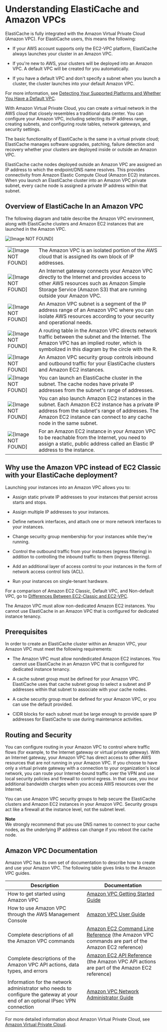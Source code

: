 # Understanding ElastiCache and Amazon VPCs<a name="AmazonVPC.EC"></a>

ElastiCache is fully integrated with the Amazon Virtual Private Cloud \(Amazon VPC\)\. For ElastiCache users, this means the following:

+ If your AWS account supports only the EC2\-VPC platform, ElastiCache always launches your cluster in an Amazon VPC\.

+ If you're new to AWS, your clusters will be deployed into an Amazon VPC\. A default VPC will be created for you automatically\.

+ If you have a default VPC and don't specify a subnet when you launch a cluster, the cluster launches into your default Amazon VPC\.

For more information, see [Detecting Your Supported Platforms and Whether You Have a Default VPC](http://docs.aws.amazon.com/AmazonVPC/latest/UserGuide/default-vpc.html#detecting-platform)\.

With Amazon Virtual Private Cloud, you can create a virtual network in the AWS cloud that closely resembles a traditional data center\. You can configure your Amazon VPC, including selecting its IP address range, creating subnets, and configuring route tables, network gateways, and security settings\.

The basic functionality of ElastiCache is the same in a virtual private cloud; ElastiCache manages software upgrades, patching, failure detection and recovery whether your clusters are deployed inside or outside an Amazon VPC\.

ElastiCache cache nodes deployed outside an Amazon VPC are assigned an IP address to which the endpoint/DNS name resolves\. This provides connectivity from Amazon Elastic Compute Cloud \(Amazon EC2\) instances\. When you launch an ElastiCache cluster into an Amazon VPC private subnet, every cache node is assigned a private IP address within that subnet\.

## Overview of ElastiCache In an Amazon VPC<a name="ElastiCacheAndVPC.Overview"></a>

The following diagram and table describe the Amazon VPC environment, along with ElastiCache clusters and Amazon EC2 instances that are launched in the Amazon VPC\.

![\[Image NOT FOUND\]](http://docs.aws.amazon.com/AmazonElastiCache/latest/UserGuide/images/vpc-overview-diagram.png)


|  |  | 
| --- |--- |
|  ![\[Image NOT FOUND\]](http://docs.aws.amazon.com/docs-common/images/callouts/1.png)  |  The Amazon VPC is an isolated portion of the AWS cloud that is assigned its own block of IP addresses\.  | 
|  ![\[Image NOT FOUND\]](http://docs.aws.amazon.com/docs-common/images/callouts/2.png)  |  An Internet gateway connects your Amazon VPC directly to the Internet and provides access to other AWS resources such as Amazon Simple Storage Service \(Amazon S3\) that are running outside your Amazon VPC\.  | 
|  ![\[Image NOT FOUND\]](http://docs.aws.amazon.com/docs-common/images/callouts/3.png)  |  An Amazon VPC subnet is a segment of the IP address range of an Amazon VPC where you can isolate AWS resources according to your security and operational needs\.  | 
|  ![\[Image NOT FOUND\]](http://docs.aws.amazon.com/docs-common/images/callouts/4.png)  |  A routing table in the Amazon VPC directs network traffic between the subnet and the Internet\. The Amazon VPC has an implied router, which is symbolized in this diagram by the circle with the R\.  | 
|  ![\[Image NOT FOUND\]](http://docs.aws.amazon.com/docs-common/images/callouts/5.png)  |  An Amazon VPC security group controls inbound and outbound traffic for your ElastiCache clusters and Amazon EC2 instances\.  | 
|  ![\[Image NOT FOUND\]](http://docs.aws.amazon.com/docs-common/images/callouts/6.png)  |  You can launch an ElastiCache cluster in the subnet\. The cache nodes have private IP addresses from the subnet's range of addresses\.  | 
|  ![\[Image NOT FOUND\]](http://docs.aws.amazon.com/docs-common/images/callouts/7.png)  |  You can also launch Amazon EC2 instances in the subnet\. Each Amazon EC2 instance has a private IP address from the subnet's range of addresses\. The Amazon EC2 instance can connect to any cache node in the same subnet\.  | 
|  ![\[Image NOT FOUND\]](http://docs.aws.amazon.com/docs-common/images/callouts/8.png)  |  For an Amazon EC2 instance in your Amazon VPC to be reachable from the Internet, you need to assign a static, public address called an Elastic IP address to the instance\.  | 

## Why use the Amazon VPC instead of EC2 Classic with your ElastiCache deployment?<a name="AmazonVPC.WhyUse"></a>

Launching your instances into an Amazon VPC allows you to:

+ Assign static private IP addresses to your instances that persist across starts and stops\.

+ Assign multiple IP addresses to your instances\.

+ Define network interfaces, and attach one or more network interfaces to your instances\.

+ Change security group membership for your instances while they're running\.

+ Control the outbound traffic from your instances \(egress filtering\) in addition to controlling the inbound traffic to them \(ingress filtering\)\.

+ Add an additional layer of access control to your instances in the form of network access control lists \(ACL\)\.

+ Run your instances on single\-tenant hardware\.

For a comparison of Amazon EC2 Classic, Default VPC, and Non\-default VPC, go to [Differences Between EC2\-Classic and EC2\-VPC](http://docs.aws.amazon.com/AWSEC2/latest/UserGuide/using-vpc.html#differences-ec2-classic-vpc)\.

 The Amazon VPC must allow non\-dedicated Amazon EC2 instances\. You cannot use ElastiCache in an Amazon VPC that is configured for dedicated instance tenancy\.

## Prerequisites<a name="ElastiCacheAndVPC.Prereqs"></a>

In order to create an ElastiCache cluster within an Amazon VPC, your Amazon VPC must meet the following requirements:

+ The Amazon VPC must allow nondedicated Amazon EC2 instances\. You cannot use ElastiCache in an Amazon VPC that is configured for dedicated instance tenancy\.

+ A cache subnet group must be defined for your Amazon VPC\. ElastiCache uses that cache subnet group to select a subnet and IP addresses within that subnet to associate with your cache nodes\.

+ A cache security group must be defined for your Amazon VPC, or you can use the default provided\.

+ CIDR blocks for each subnet must be large enough to provide spare IP addresses for ElastiCache to use during maintenance activities\.

## Routing and Security<a name="ElastiCacheAndVPC.RoutingAndSecurity"></a>

You can configure routing in your Amazon VPC to control where traffic flows \(for example, to the Internet gateway or virtual private gateway\)\. With an Internet gateway, your Amazon VPC has direct access to other AWS resources that are not running in your Amazon VPC\. If you choose to have only a virtual private gateway with a connection to your organization's local network, you can route your Internet\-bound traffic over the VPN and use local security policies and firewall to control egress\. In that case, you incur additional bandwidth charges when you access AWS resources over the Internet\.

You can use Amazon VPC security groups to help secure the ElastiCache clusters and Amazon EC2 instances in your Amazon VPC\. Security groups act like a firewall at the instance level, not the subnet level\.

**Note**  
We strongly recommend that you use DNS names to connect to your cache nodes, as the underlying IP address can change if you reboot the cache node\.

## Amazon VPC Documentation<a name="ElastiCacheAndVPC.VPCDocs"></a>

Amazon VPC has its own set of documentation to describe how to create and use your Amazon VPC\. The following table gives links to the Amazon VPC guides\.


| Description | Documentation | 
| --- | --- | 
| How to get started using Amazon VPC | [Amazon VPC Getting Started Guide](http://docs.aws.amazon.com/AmazonVPC/latest/GettingStartedGuide/) | 
| How to use Amazon VPC through the AWS Management Console | [Amazon VPC User Guide](http://docs.aws.amazon.com/AmazonVPC/latest/UserGuide/) | 
| Complete descriptions of all the Amazon VPC commands | [Amazon EC2 Command Line Reference](http://docs.aws.amazon.com/AWSEC2/latest/CommandLineReference/) \(the Amazon VPC commands are part of the Amazon EC2 reference\) | 
| Complete descriptions of the Amazon VPC API actions, data types, and errors | [Amazon EC2 API Reference](http://docs.aws.amazon.com/AWSEC2/latest/APIReference/) \(the Amazon VPC API actions are part of the Amazon EC2 reference\) | 
| Information for the network administrator who needs to configure the gateway at your end of an optional IPsec VPN connection | [Amazon VPC Network Administrator Guide](http://docs.aws.amazon.com/AmazonVPC/latest/NetworkAdminGuide/) | 

For more detailed information about Amazon Virtual Private Cloud, see [Amazon Virtual Private Cloud](https://aws.amazon.com/vpc/)\.